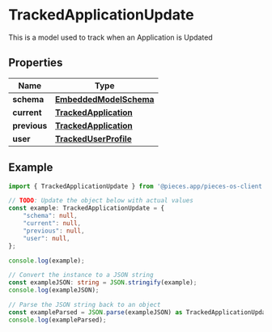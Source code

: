 
# TrackedApplicationUpdate

This is a model used to track when an Application is Updated

## Properties

Name | Type
------------ | -------------
**schema** | [**EmbeddedModelSchema**](EmbeddedModelSchema)
**current** | [**TrackedApplication**](TrackedApplication)
**previous** | [**TrackedApplication**](TrackedApplication)
**user** | [**TrackedUserProfile**](TrackedUserProfile)

## Example

```typescript
import { TrackedApplicationUpdate } from '@pieces.app/pieces-os-client';

// TODO: Update the object below with actual values
const example: TrackedApplicationUpdate = {
    "schema": null,
    "current": null,
    "previous": null,
    "user": null,
};

console.log(example);

// Convert the instance to a JSON string
const exampleJSON: string = JSON.stringify(example);
console.log(exampleJSON);

// Parse the JSON string back to an object
const exampleParsed = JSON.parse(exampleJSON) as TrackedApplicationUpdate;
console.log(exampleParsed);
```


